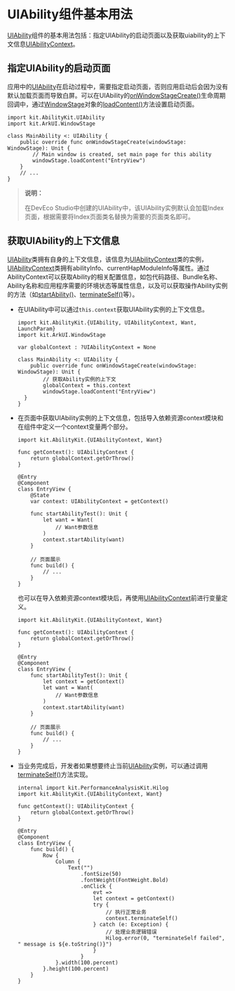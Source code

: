 # UIAbility组件基本用法

[UIAbility](../../../API_Reference/source_zh_cn/apis/AbilityKit/cj-apis-ability.md#class-uiability)组件的基本用法包括：指定UIAbility的启动页面以及获取uiability的上下文信息[UIAbilityContext](../../../API_Reference/source_zh_cn/apis/AbilityKit/cj-apis-ability.md#class-uiabilitycontext)。

## 指定UIAbility的启动页面

应用中的[UIAbility](../../../API_Reference/source_zh_cn/apis/AbilityKit/cj-apis-ability.md#class-uiability)在启动过程中，需要指定启动页面，否则应用启动后会因为没有默认加载页面而导致白屏。可以在UIAbility的[onWindowStageCreate()](../../../API_Reference/source_zh_cn/apis/AbilityKit/cj-apis-ability.md#func-onwindowstagecreatewindowstage)生命周期回调中，通过[WindowStage](../../../API_Reference/source_zh_cn/arkui-cj/cj-apis-window.md#class-windowstage)对象的[loadContent()](../../../API_Reference/source_zh_cn/arkui-cj/cj-apis-window.md#class-windowstage)方法设置启动页面。

<!-- compile -->

```cangjie
import kit.AbilityKit.UIAbility
import kit.ArkUI.WindowStage

class MainAbility <: UIAbility {
    public override func onWindowStageCreate(windowStage: WindowStage): Unit {
        // Main window is created, set main page for this ability
        windowStage.loadContent("EntryView")
    }
    // ...
}
```

> **说明：**
>
> 在DevEco Studio中创建的UIAbility中，该UIAbility实例默认会加载Index页面，根据需要将Index页面类名替换为需要的页面类名即可。

## 获取UIAbility的上下文信息

[UIAbility](../../../API_Reference/source_zh_cn/apis/AbilityKit/cj-apis-ability.md#class-uiability)类拥有自身的上下文信息，该信息为[UIAbilityContext](../../../API_Reference/source_zh_cn/apis/AbilityKit/cj-apis-ability.md#class-uiabilitycontext)类的实例，[UIAbilityContext](../../../API_Reference/source_zh_cn/apis/AbilityKit/cj-apis-ability.md#class-uiabilitycontext)类拥有abilityInfo、currentHapModuleInfo等属性。通过AbilityContext可以获取Ability的相关配置信息，如包代码路径、Bundle名称、Ability名称和应用程序需要的环境状态等属性信息，以及可以获取操作Ability实例的方法（如[startAbility()](../../../API_Reference/source_zh_cn/apis/AbilityKit/cj-apis-ability.md#func-startabilitywant)、[terminateSelf()](../../../API_Reference/source_zh_cn/apis/AbilityKit/cj-apis-ability.md#func-terminateself)等）。

- 在UIAbility中可以通过`this.context`获取UIAbility实例的上下文信息。

  <!-- compile -->

  ```cangjie
  import kit.AbilityKit.{UIAbility, UIAbilityContext, Want, LaunchParam}
  import kit.ArkUI.WindowStage

  var globalContext : ?UIAbilityContext = None

  class MainAbility <: UIAbility {
      public override func onWindowStageCreate(windowStage: WindowStage): Unit {
          // 获取Ability实例的上下文
          globalContext = this.context
          windowStage.loadContent("EntryView")
    }
  }
  ```

- 在页面中获取UIAbility实例的上下文信息，包括导入依赖资源context模块和在组件中定义一个context变量两个部分。

  <!-- compile -->

  ```cangjie
  import kit.AbilityKit.{UIAbilityContext, Want}

  func getContext(): UIAbilityContext {
      return globalContext.getOrThrow()
  }

  @Entry
  @Component
  class EntryView {
      @State
      var context: UIAbilityContext = getContext()

      func startAbilityTest(): Unit {
          let want = Want(
              // Want参数信息
          )
          context.startAbility(want)
      }

      // 页面展示
      func build() {
          // ...
      }
  }
  ```

  也可以在导入依赖资源context模块后，再使用[UIAbilityContext](../../../API_Reference/source_zh_cn/apis/AbilityKit/cj-apis-ability.md#class-uiabilitycontext)前进行变量定义。
  
  <!-- compile -->

  ```cangjie
  import kit.AbilityKit.{UIAbilityContext, Want}

  func getContext(): UIAbilityContext {
      return globalContext.getOrThrow()
  }

  @Entry
  @Component
  class EntryView {
      func startAbilityTest(): Unit {
          let context = getContext()
          let want = Want(
              // Want参数信息
          )
          context.startAbility(want)
      }

      // 页面展示
      func build() {
          // ...
      }
  }
  ```

- 当业务完成后，开发者如果想要终止当前[UIAbility](../../../API_Reference/source_zh_cn/apis/AbilityKit/cj-apis-ability.md#class-uiability)实例，可以通过调用[terminateSelf()](../../../API_Reference/source_zh_cn/apis/AbilityKit/cj-apis-ability.md#func-terminateself)方法实现。

  <!-- compile -->

  ```cangjie
  internal import kit.PerformanceAnalysisKit.Hilog
  import kit.AbilityKit.{UIAbilityContext, Want}

  func getContext(): UIAbilityContext {
      return globalContext.getOrThrow()
  }

  @Entry
  @Component
  class EntryView {
      func build() {
          Row {
              Column {
                  Text("")
                      .fontSize(50)
                      .fontWeight(FontWeight.Bold)
                      .onClick {
                          evt =>
                          let context = getContext()
                          try {
                              // 执行正常业务
                              context.terminateSelf()
                          } catch (e: Exception) {
                              // 处理业务逻辑错误
                              Hilog.error(0, "terminateSelf failed", " message is ${e.toString()}")
                          }
                      }
              }.width(100.percent)
          }.height(100.percent)
      }
  }
  ```
